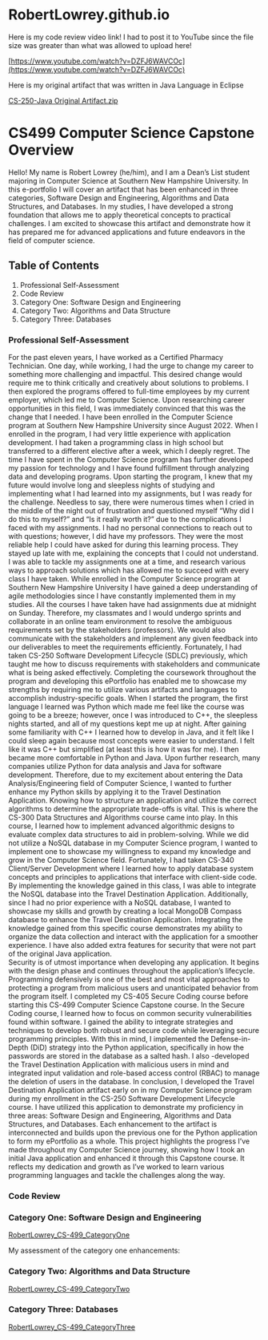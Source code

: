 ﻿# RobertLowrey.github.io

Here is my code review video link! I had to post it to YouTube since the file size was greater than what was allowed to upload here!

[https://www.youtube.com/watch?v=DZFJ6WAVCOc](https://www.youtube.com/watch?v=DZFJ6WAVCOc)

Here is my original artifact that was written in Java Language in Eclipse

[CS-250-Java Original Artifact.zip](https://github.com/user-attachments/files/16484509/CS-250-Java.Original.Artifact.zip)


# CS499 Computer Science Capstone Overview
Hello! My name is Robert Lowrey (he/him), and I am a Dean’s List student majoring in Computer Science at Southern New Hampshire University. In this e-portfolio I will cover an artifact that has been enhanced in three categories, Software Design and Engineering, Algorithms and Data Structures, and Databases. In my studies, I have developed a strong foundation that allows me to apply theoretical concepts to practical challenges. I am excited to showcase this artifact and demonstrate how it has prepared me for advanced applications and future endeavors in the field of computer science.

## Table of Contents
1. Professional Self-Assessment
2. Code Review
3. Category One: Software Design and Engineering 
4. Category Two: Algorithms and Data Structure 
5. Category Three: Databases

### Professional Self-Assessment

  For the past eleven years, I have worked as a Certified Pharmacy Technician. One day, while working, I had the urge to change my career to something more challenging and impactful. This desired change would require me to think critically and creatively about solutions to problems. I then explored the programs offered to full-time employees by my current employer, which led me to Computer Science. Upon researching career opportunities in this field, I was immediately convinced that this was the change that I needed. I have been enrolled in the Computer Science program at Southern New Hampshire University since August 2022. When I enrolled in the program, I had very little experience with application development. I had taken a programming class in high school but transferred to a different elective after a week, which I deeply regret. The time I have spent in the Computer Science program has further developed my passion for technology and I have found fulfillment through analyzing data and developing programs. 
  Upon starting the program, I knew that my future would involve long and sleepless nights of studying and implementing what I had learned into my assignments, but I was ready for the challenge. Needless to say, there were numerous times when I cried in the middle of the night out of frustration and questioned myself “Why did I do this to myself?” and “Is it really worth it?” due to the complications I faced with my assignments. I had no personal connections to reach out to with questions; however, I did have my professors. They were the most reliable help I could have asked for during this learning process. They stayed up late with me, explaining the concepts that I could not understand. I was able to tackle my assignments one at a time, and research various ways to approach solutions which has allowed me to succeed with every class I have taken.
  While enrolled in the Computer Science program at Southern New Hampshire University I have gained a deep understanding of agile methodologies since I have constantly implemented them in my studies. All the courses I have taken have had assignments due at midnight on Sunday. Therefore, my classmates and I would undergo sprints and collaborate in an online team environment to resolve the ambiguous requirements set by the stakeholders (professors).  We would also communicate with the stakeholders and implement any given feedback into our deliverables to meet the requirements efficiently. Fortunately, I had taken CS-250 Software Development Lifecycle (SDLC) previously, which taught me how to discuss requirements with stakeholders and communicate what is being asked effectively. 
  Completing the coursework throughout the program and developing this ePortfolio has enabled me to showcase my strengths by requiring me to utilize various artifacts and languages to accomplish industry-specific goals. When I started the program, the first language I learned was Python which made me feel like the course was going to be a breeze; however, once I was introduced to C++, the sleepless nights started, and all of my questions kept me up at night. After gaining some familiarity with C++ I learned how to develop in Java, and it felt like I could sleep again because most concepts were easier to understand. I felt like it was C++ but simplified (at least this is how it was for me).  I then became more comfortable in Python and Java. Upon further research, many companies utilize Python for data analysis and Java for software development. Therefore, due to my excitement about entering the Data Analysis/Engineering field of Computer Science, I wanted to further enhance my Python skills by applying it to the Travel Destination Application. 
  Knowing how to structure an application and utilize the correct algorithms to determine the appropriate trade-offs is vital. This is where the CS-300 Data Structures and Algorithms course came into play. In this course, I learned how to implement advanced algorithmic designs to evaluate complex data structures to aid in problem-solving. 
While we did not utilize a NoSQL database in my Computer Science program, I wanted to implement one to showcase my willingness to expand my knowledge and grow in the Computer Science field. Fortunately, I had taken CS-340 Client/Server Development where I learned how to apply database system concepts and principles to applications that interface with client-side code. By implementing the knowledge gained in this class, I was able to integrate the NoSQL database into the Travel Destination Application. Additionally, since I had no prior experience with a NoSQL database, I wanted to showcase my skills and growth by creating a local MongoDB Compass database to enhance the Travel Destination Application. Integrating the knowledge gained from this specific course demonstrates my ability to organize the data collection and interact with the application for a smoother experience. I have also added extra features for security that were not part of the original Java application.  
  Security is of utmost importance when developing any application. It begins with the design phase and continues throughout the application’s lifecycle. Programming defensively is one of the best and most vital approaches to protecting a program from malicious users and unanticipated behavior from the program itself. I completed my CS-405 Secure Coding course before starting this CS-499 Computer Science Capstone course. In the Secure Coding course, I learned how to focus on common security vulnerabilities found within software. I gained the ability to integrate strategies and techniques to develop both robust and secure code while leveraging secure programming principles. With this in mind, I implemented the Defense-in-Depth (DiD) strategy into the Python application, specifically in how the passwords are stored in the database as a salted hash. I also -developed the Travel Destination Application with malicious users in mind and integrated input validation and role-based access control (RBAC) to manage the deletion of users in the database. 
  In conclusion, I developed the Travel Destination Application artifact early on in my Computer Science program during my enrollment in the CS-250 Software Development Lifecycle course. I have utilized this application to demonstrate my proficiency in three areas: Software Design and Engineering, Algorithms and Data Structures, and Databases. Each enhancement to the artifact is interconnected and builds upon the previous one for the Python application to form my ePortfolio as a whole. This project highlights the progress I’ve made throughout my Computer Science journey, showing how I took an initial Java application and enhanced it through this Capstone course. It reflects my dedication and growth as I’ve worked to learn various programming languages and tackle the challenges along the way.


### Code Review

### Category One: Software Design and Engineering 

[RobertLowrey_CS-499_CategoryOne](https://github.com/RobertLowrey/RobertLowrey.github.io/tree/main/RobertLowrey_CS-499_CategoryOne)

My assessment of the category one enhancements:

### Category Two: Algorithms and Data Structure 

[RobertLowrey_CS-499_CategoryTwo](https://github.com/RobertLowrey/RobertLowrey.github.io/tree/main/RobertLowrey_CS-499_CategoryOne)

### Category Three: Databases

[RobertLowrey_CS-499_CategoryThree](https://github.com/RobertLowrey/RobertLowrey.github.io/tree/main/RobertLowrey_CS-499_CategoryOne)
